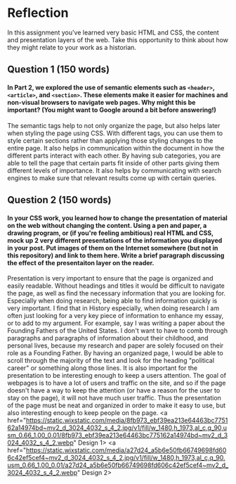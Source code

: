 # Reflection

In this assignment you've learned very basic HTML and CSS, the content and presentation layers of the web. Take this opportunity to think about how they might relate to your work as a historian. 

## Question 1 (150 words)
#### In Part 2, we explored the use of semantic elements such as `<header>`, `<article>`, and `<section>`. These elements make it easier for machines and non-visual browsers to navigate web pages. Why might this be important? (You might want to Google around a bit before answering!)

The semantic tags help to not only organize the page, but also helps later when styling the page using CSS. With different tags, you can use them to style certain sections rather than applying those styling changes to the entire page. It also helps in communication within the document in how the different parts interact with each other. By having sub categories, you are able to tell the page that certain parts fit inside of other parts giving them different levels of importance. It also helps by communicating with search engines to make sure that relevant results come up with certain queries.

## Question 2 (150 words)
#### In your CSS work, you learned how to change the presentation of material on the web without changing the content. Using a pen and paper, a drawing program, or (if you're feeling ambitious) real HTML and CSS, mock up 2 very different presentations of the information you displayed in your post. Put images of them on the Internet somewhere (but not in this repository) and link to them here. Write a brief paragraph discussing the effect of the presentaiton layer on the reader.

Presentation is very important to ensure that the page is organized and easily readable. Without headings and titles it would be difficult to navigate the page, as well as find the necessary information that you are looking for. Especially when doing research, being able to find information quickly is very important. I find that in History especially, when doing research I am often just looking for a very key piece of information to enhance my essay, or to add to my argument. For example, say I was writing a paper about the Founding Fathers of the United States. I don't want to have to comb through paragraphs and paragraphs of information about their childhood, and personal lives, because my research and paper are solely focused on their role as a Founding Father. By having an organized page, I would be able to scroll through the majority of the text and look for the heading "political career" or something along those lines. It is also important for the presentation to be interesting enough to keep a users attention. The goal of webpages is to have a lot of users and traffic on the site, and so if the page doesn't have a way to keep the attention (or have a reason for the user to stay on the page), it will not have much user traffic. Thus the presentation of the page must be neat and organized in order to make it easy to use, but also interesting enough to keep people on the page. 
<a href="https://static.wixstatic.com/media/8fb973_ebf39ea213e64463bc775162a14974bd~mv2_d_3024_4032_s_4_2.jpg/v1/fill/w_1480,h_1973,al_c,q_90,usm_0.66_1.00_0.01/8fb973_ebf39ea213e64463bc775162a14974bd~mv2_d_3024_4032_s_4_2.webp" Design 1></a>
<a href="https://static.wixstatic.com/media/a27d24_a5b6e50fb66749698fd606c42ef5cef4~mv2_d_3024_4032_s_4_2.jpg/v1/fill/w_1480,h_1973,al_c,q_90,usm_0.66_1.00_0.01/a27d24_a5b6e50fb66749698fd606c42ef5cef4~mv2_d_3024_4032_s_4_2.webp" Design 2></a>